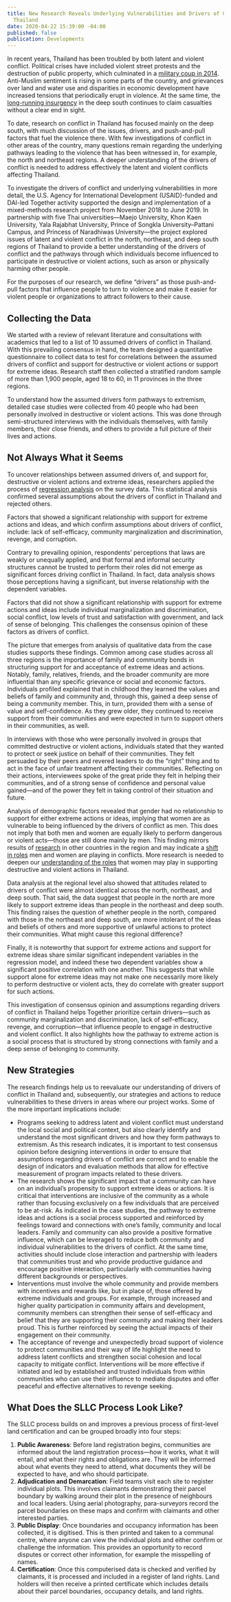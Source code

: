 ```yaml
---
title: New Research Reveals Underlying Vulnerabilities and Drivers of Conflict in
  Thailand
date: 2020-04-22 15:39:00 -04:00
published: false
publication: Developments
---
```


In recent years, Thailand has been troubled by both latent and violent conflict. Political crises have included violent street protests and the destruction of public property, which culminated in a [military coup in 2014](https://en.wikipedia.org/wiki/2014_Thai_coup_d'%C3%A9tat). Anti-Muslim sentiment is rising in some parts of the country, and grievances over land and water use and disparities in economic development have increased tensions that periodically erupt in violence. At the same time, the [long-running insurgency](https://thediplomat.com/2018/02/the-slow-burning-insurgency-in-thailands-deep-south/) in the deep south continues to claim casualties without a clear end in sight. 





To date, research on conflict in Thailand has focused mainly on the deep south, with much discussion of the issues, drivers, and push-and-pull factors that fuel the violence there. With few investigations of conflict in other areas of the country, many questions remain regarding the underlying pathways leading to the violence that has been witnessed in, for example, the north and northeast regions. A deeper understanding of the drivers of conflict is needed to address effectively the latent and violent conflicts affecting Thailand. 

To investigate the drivers of conflict and underlying vulnerabilities in more detail, the U.S. Agency for International Development (USAID)-funded and DAI-led Together activity supported the design and implementation of a mixed-methods research project from November 2018 to June 2019. In partnership with five Thai universities—Maejo University, Khon Kaen University, Yala Rajabhat University, Prince of Songkla University–Pattani Campus, and Princess of Naradhiwas University—the project explored issues of latent and violent conflict in the north, northeast, and deep south regions of Thailand to provide a better understanding of the drivers of conflict and the pathways through which individuals become influenced to participate in destructive or violent actions, such as arson or physically harming other people. 

For the purposes of our research, we define “drivers” as those push-and-pull factors that influence people to turn to violence and make it easier for violent people or organizations to attract followers to their cause. 

## Collecting the Data 

We started with a review of relevant literature and consultations with academics that led to a list of 10 assumed drivers of conflict in Thailand. With this prevailing consensus in hand, the team designed a quantitative questionnaire to collect data to test for correlations between the assumed drivers of conflict and support for destructive or violent actions or support for extreme ideas. Research staff then collected a stratified random sample of more than 1,900 people, aged 18 to 60, in 11 provinces in the three regions. 

To understand how the assumed drivers form pathways to extremism, detailed case studies were collected from 40 people who had been personally involved in destructive or violent actions. This was done through semi-structured interviews with the individuals themselves, with family members, their close friends, and others to provide a full picture of their lives and actions. 

## Not Always What it Seems

To uncover relationships between assumed drivers of, and support for, destructive or violent actions and extreme ideas, researchers applied the process of [regression analysis](https://www.surveygizmo.com/resources/blog/regression-analysis/) on the survey data. This statistical analysis confirmed several assumptions about the drivers of conflict in Thailand and rejected others.  

Factors that showed a significant relationship with support for extreme actions and ideas, and which confirm assumptions about drivers of conflict, include: lack of self-efficacy, community marginalization and discrimination, revenge, and corruption.  

Contrary to prevailing opinion, respondents’ perceptions that laws are weakly or unequally applied, and that formal and informal security structures cannot be trusted to perform their roles did not emerge as significant forces driving conflict in Thailand. In fact, data analysis shows those perceptions having a significant, but inverse relationship with the dependent variables. 

Factors that did not show a significant relationship with support for extreme actions and ideas include individual marginalization and discrimination, social conflict, low levels of trust and satisfaction with government, and lack of sense of belonging. This challenges the consensus opinion of these factors as drivers of conflict. 

The picture that emerges from analysis of qualitative data from the case studies supports these findings. Common among case studies across all three regions is the importance of family and community bonds in structuring support for and acceptance of extreme ideas and actions. Notably, family, relatives, friends, and the broader community are more influential than any specific grievance or social and economic factors. Individuals profiled explained that in childhood they learned the values and beliefs of family and community and, through this, gained a deep sense of being a community member. This, in turn, provided them with a sense of value and self-confidence. As they grew older, they continued to receive support from their communities and were expected in turn to support others in their communities, as well. 

In interviews with those who were personally involved in groups that committed destructive or violent actions, individuals stated that they wanted to protect or seek justice on behalf of their communities. They felt persuaded by their peers and revered leaders to do the “right” thing and to act in the face of unfair treatment affecting their communities. Reflecting on their actions, interviewees spoke of the great pride they felt in helping their communities, and of a strong sense of confidence and personal value gained—and of the power they felt in taking control of their situation and future.  

Analysis of demographic factors revealed that gender had no relationship to support for either extreme actions or ideas, implying that women are as vulnerable to being influenced by the drivers of conflict as men. This does not imply that both men and women are equally likely to perform dangerous or violent acts—those are still done mainly by men. This finding mirrors results of [research](http://openasia.org/en/g/wp-content/uploads/2018/07/The_Role_of_Women_in_Violent_Extremism_in_Asia-1.pdf) in other countries in the region and may indicate a [shift in roles](https://extremism.gwu.edu/sites/g/files/zaxdzs2191/f/Negating%20Stereotypes-%20Women%20Gender%20and%20Terrorism%20in%20Indonesia%20and%20Pakistan.pdf) men and women are playing in conflicts. More research is needed to deepen our [understanding of the roles](https://www.globalcenter.org/wp-content/uploads/2018/09/GC_2018-Sept_Gender_and_CVE.pdf) that women may play in supporting destructive and violent actions in Thailand.  

Data analysis at the regional level also showed that attitudes related to drivers of conflict were almost identical across the north, northeast, and deep south. That said, the data suggest that people in the north are more likely to support extreme ideas than people in the northeast and deep south. This finding raises the question of whether people in the north, compared with those in the northeast and deep south, are more intolerant of the ideas and beliefs of others and more supportive of unlawful actions to protect their communities. What might cause this regional difference? 

Finally, it is noteworthy that support for extreme actions and support for extreme ideas share similar significant independent variables in the regression model, and indeed these two dependent variables show a significant positive correlation with one another. This suggests that while support alone for extreme ideas may not make one necessarily more likely to perform destructive or violent acts, they do correlate with greater support for such actions.  

This investigation of consensus opinion and assumptions regarding drivers of conflict in Thailand helps Together prioritize certain drivers—such as community marginalization and discrimination, lack of self-efficacy, revenge, and corruption—that influence people to engage in destructive and violent conflict. It also highlights how the pathway to extreme action is a social process that is structured by strong connections with family and a deep sense of belonging to community. 
 
## New Strategies

The research findings help us to reevaluate our understanding of drivers of conflict in Thailand and, subsequently, our strategies and actions to reduce vulnerabilities to these drivers in areas where our project works. Some of the more important implications include: 

* Programs seeking to address latent and violent conflict must understand the local social and political context, but also clearly identify and understand the most significant drivers and how they form pathways to extremism. As this research indicates, it is important to test consensus opinion before designing interventions in order to ensure that assumptions regarding drivers of conflict are correct and to enable the design of indicators and evaluation methods that allow for effective measurement of program impacts related to these drivers.
* The research shows the significant impact that a community can have on an individual’s propensity to support extreme ideas or actions. It is critical that interventions are inclusive of the community as a whole rather than focusing exclusively on a few individuals that are perceived to be at-risk. As indicated in the case studies, the pathway to extreme ideas and actions is a social process supported and reinforced by feelings toward and connections with one’s family, community and local leaders. Family and community can also provide a positive formative influence, which can be leveraged to reduce both community and individual vulnerabilities to the drivers of conflict. At the same time, activities should include close interaction and partnership with leaders that communities trust and who provide productive guidance and encourage positive interaction, particularly with communities having different backgrounds or perspectives.
* Interventions must involve the whole community and provide members with incentives and rewards like, but in place of, those offered by extreme individuals and groups. For example, through increased and higher quality participation in community affairs and development, community members can strengthen their sense of self-efficacy and belief that they are supporting their community and making their leaders proud. This is further reinforced by seeing the actual impacts of their engagement on their community.
* The acceptance of revenge and unexpectedly broad support of violence to protect communities and their way of life highlight the need to address latent conflicts and strengthen social cohesion and local capacity to mitigate conflict. Interventions will be more effective if initiated and led by established and trusted individuals from within communities who can use their influence to mediate disputes and offer peaceful and effective alternatives to revenge seeking.

<aside>
 <h2>What Does the SLLC Process Look Like?</h2> 
<p>The SLLC process builds on and improves a previous process of first-level land certification and can be grouped broadly into four steps:</p>
<ol>
<li>
  <strong>Public Awareness</strong>: Before land registration begins, communities are informed about the land registration process—how it works, what it will entail, and what their rights and obligations are. They will be informed about what events they need to attend, what documents they will be expected to have, and who should participate.
</li>

<li>
  <strong>Adjudication and Demarcation</strong>: Field teams visit each site to register individual plots. This involves claimants demonstrating their parcel boundary by walking around their plot in the presence of neighbours and local leaders. Using aerial photography, para-surveyors record the parcel boundaries on these maps and confirm with claimants and other interested parties.
</li>

<li>
  <strong>Public Display</strong>: Once boundaries and occupancy information has been collected, it is digitised. This is then printed and taken to a communal centre, where anyone can view the individual plots and either confirm or challenge the information. This provides an opportunity to record disputes or correct other information, for example the misspelling of names.
</li>
  
<li>
  <strong>Certification</strong>: Once this computerised data is checked and verified by claimants, it is processed and included in a register of land rights. Land holders will then receive a printed certificate which includes details about their parcel boundaries, occupancy details, and land rights.
</li>
</ol>
</aside>